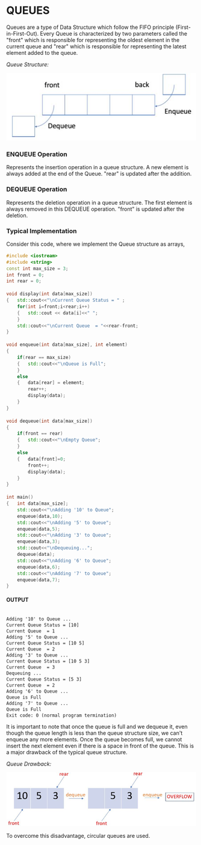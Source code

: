 # QUEUES

Queues are a type of Data Structure which follow the FIFO principle (First-in-First-Out). Every Queue is characterized by two parameters called the "front" which is responsible for representing the oldest element in the current queue and "rear" which is responsible for representing the latest element added to the queue.

*Queue Structure:*

![alt text](Pictures/Queue_Structure.JPG)

### ENQUEUE Operation
Represents the insertion operation in a queue structure. A new element is always added at the end of the Queue. "rear" is updated after the addition.

### DEQUEUE Operation
Represents the deletion operation in a queue structure. The first element is always removed in this DEQUEUE operation. "front" is updated after the deletion.

### Typical Implementation
Consider this code, where we implement the Queue structure as arrays,

```cpp
#include <iostream>
#include <string>
const int max_size = 3;
int front = 0;
int rear = 0;

void display(int data[max_size])
{   std::cout<<"\nCurrent Queue Status = " ;
    for(int i=front;i<rear;i++)
    {   std::cout << data[i]<<" ";
    }
    std::cout<<"\nCurrent Queue  = "<<rear-front;
}

void enqueue(int data[max_size], int element)
{
    if(rear == max_size)
    {   std::cout<<"\nQueue is Full";
    }
    else
    {   data[rear] = element;
        rear++;
        display(data);
    }    
}

void dequeue(int data[max_size])
{
    if(front == rear)
    {   std::cout<<"\nEmpty Queue";
    }
    else
    {   data[front]=0;
        front++;
        display(data);
    }
}

int main()
{   int data[max_size];
    std::cout<<"\nAdding '10' to Queue";
    enqueue(data,10);
    std::cout<<"\nAdding '5' to Queue";
    enqueue(data,5);
    std::cout<<"\nAdding '3' to Queue";
    enqueue(data,3);
    std::cout<<"\nDequeuing...";    
    dequeue(data);
    std::cout<<"\nAdding '6' to Queue";
    enqueue(data,6);
    std::cout<<"\nAdding '7' to Queue";
    enqueue(data,7);
}
```
#### OUTPUT
```

Adding '10' to Queue ...
Current Queue Status = [10]
Current Queue  = 1
Adding '5' to Queue ...
Current Queue Status = [10 5]
Current Queue  = 2
Adding '3' to Queue ...
Current Queue Status = [10 5 3]
Current Queue  = 3
Dequeuing ...
Current Queue Status = [5 3]
Current Queue  = 2
Adding '6' to Queue ...
Queue is Full
Adding '7' to Queue ...
Queue is Full
Exit code: 0 (normal program termination)
```
It is important to note that once the queue is full and we dequeue it, even though the queue length is less than the queue structure size, we can't enqueue any more elements. Once the queue becomes full, we cannot insert the next element even if there is a space in front of the queue. This is a major drawback of the typical queue structure.

*Queue Drawback:*

![alt text](Pictures/Queue_Implementation_Drawback.JPG)

To overcome this disadvantage, circular queues are used.
